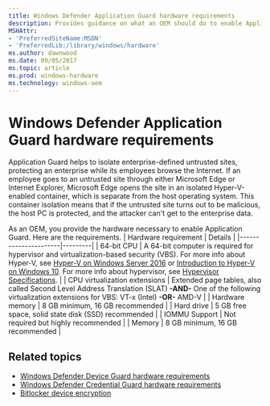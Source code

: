 ```yaml
---
title: Windows Defender Application Guard hardware requirements
description: Provides guidance on what an OEM should do to enable Application Guard
MSHAttr:
- 'PreferredSiteName:MSDN'
- 'PreferredLib:/library/windows/hardware'
ms.author: dawnwood
ms.date: 09/05/2017
ms.topic: article
ms.prod: windows-hardware
ms.technology: windows-oem
---
```


# Windows Defender Application Guard hardware requirements

Application Guard helps to isolate enterprise-defined untrusted sites, protecting an enterprise while its employees browse the Internet. If an employee goes to an untrusted site through either Microsoft Edge or Internet Explorer, Microsoft Edge opens the site in an isolated Hyper-V-enabled container, which is separate from the host operating system. This container isolation means that if the untrusted site turns out to be malicious, the host PC is protected, and the attacker can't get to the enterprise data. 

As an OEM, you provide the hardware necessary to enable Application Guard. Here are the requirements.
| Hardware requirement | Details |
|----------------------|---------|
| 64-bit CPU | A 64-bit computer is required for hypervisor and virtualization-based security (VBS). For more info about Hyper-V, see [Hyper-V on Windows Server 2016](https://docs.microsoft.com/en-us/windows-server/virtualization/hyper-v/hyper-v-on-windows-server) or [Introduction to Hyper-V on Windows 10](https://docs.microsoft.com/en-us/virtualization/hyper-v-on-windows/about/). For more info about hypervisor, see [Hypervisor Specifications](https://docs.microsoft.com/en-us/virtualization/hyper-v-on-windows/reference/tlfs). |
| CPU virtualization extensions | Extended page tables, also called Second Level Address Translation (SLAT)
**-AND-** One of the following virtualization extensions for VBS: VT-x (Intel) **-OR-** AMD-V |
| Hardware memory | 8 GB minimum, 16 GB recommended |
| Hard drive | 5 GB free space, solid state disk (SSD) recommended |
| IOMMU Support | Not required but highly recommended |
| Memory | 8 GB minimum, 16 GB recommended |



## Related topics
- [Windows Defender Device Guard hardware requirements](OEM-device-guard.md)
- [Windows Defender Credential Guard hardware requirements](OEM-credential-guard.md)
- [Bitlocker device encryption](OEM-device-encryption.md)